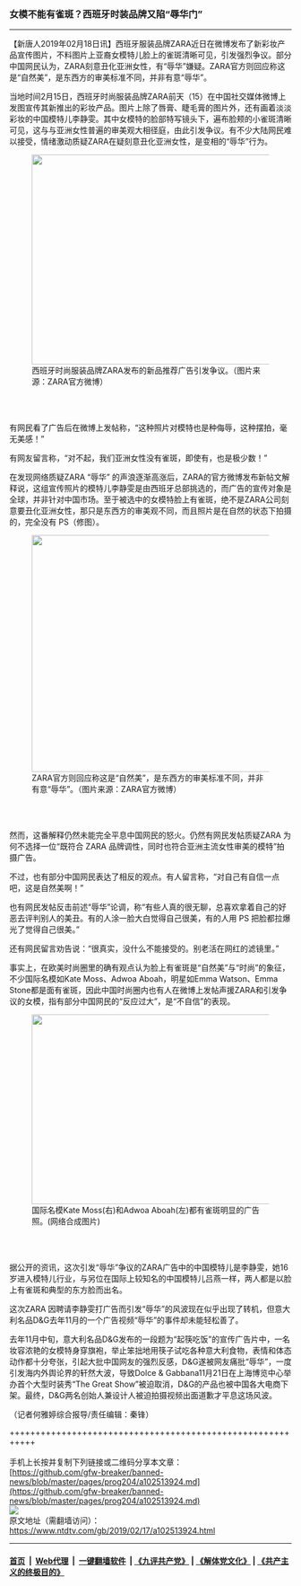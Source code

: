 ### 女模不能有雀斑？西班牙时装品牌又陷“辱华门”
------------------------

<div class="post_content">
 <p>
  【新唐人2019年02月18日讯】西班牙服装品牌ZARA近日在微博发布了新彩妆产品宣传图片，不料图片上亚裔女模特儿脸上的雀斑清晰可见，引发强烈争议。部分中国网民认为，ZARA刻意丑化亚洲女性，有“辱华”嫌疑。ZARA官方则回应称这是“自然美”，是东西方的审美标准不同，并非有意“辱华”。
 </p>
 <p>
  当地时间2月15日，西班牙时尚服装品牌ZARA前天（15）在中国社交媒体微博上发图宣传其新推出的彩妆产品。图片上除了唇膏、睫毛膏的图片外，还有画着淡淡彩妆的中国模特儿李静雯。其中女模特的脸部特写镜头下，遍布脸颊的小雀斑清晰可见，这与与亚洲女性普遍的审美观大相径庭，由此引发争议。有不少大陆网民难以接受，情绪激动质疑ZARA在疑刻意丑化亚洲女性，是变相的“辱华”行为。
 </p>
 <figure class="wp-caption alignnone" id="attachment_102513927" style="max-width: 600px">
  <img alt="" class="size-medium wp-image-102513927" height="374" src="https://www.ntdtv.com/assets/uploads/2019/02/ZARA-600x374.jpg" width="600">
   <br/><figcaption class="wp-caption-text">
    西班牙时尚服装品牌ZARA发布的新品推荐广告引发争议。（图片来源：ZARA官方微博）
   </figcaption><br/>
  </img>
 </figure><br/>
 <p>
  有网民看了广告后在微博上发帖称，“这种照片对模特也是种侮辱，这种摆拍，毫无美感！”
 </p>
 <p>
  有网友留言称，“对不起，我们亚洲女性没有雀斑，即使有，也是极少数！”
 </p>
 <p>
  在发现网络质疑ZARA “辱华” 的声浪逐渐高涨后，ZARA的官方微博发布新帖文解释说，这组宣传照片的模特儿李静雯是由西班牙总部挑选的，而广告的宣传对象是全球，并非针对中国市场。至于被选中的女模特脸上有雀斑，绝不是ZARA公司刻意要丑化亚洲女性，那只是东西方的审美观不同，而且照片是在自然的状态下拍摄的，完全没有 PS（修图）。
 </p>
 <figure class="wp-caption alignnone" id="attachment_102513928" style="max-width: 600px">
  <img alt="" class="size-medium wp-image-102513928" height="422" src="https://www.ntdtv.com/assets/uploads/2019/02/2c1c045ad8415f68ccedcbebcc91275b-600x422.jpg" width="600"/>
  <br/><figcaption class="wp-caption-text">
   ZARA官方则回应称这是“自然美”，是东西方的审美标准不同，并非有意“辱华”。（图片来源：ZARA官方微博）
  </figcaption><br/>
 </figure><br/>
 <p>
  然而，这番解释仍然未能完全平息中国网民的怒火。仍然有网民发帖质疑ZARA 为何不选择一位“既符合 ZARA 品牌调性，同时也符合亚洲主流女性审美的模特”拍摄广告。
 </p>
 <p>
  不过，也有部分中国网民表达了相反的观点。有人留言称，“对自己有自信一点吧，这是自然美啊！”
 </p>
 <p>
  也有网民发帖反击前述“辱华”论调，称“有些人真的很无聊，总喜欢拿着自己的好恶去评判别人的美丑。有的人涂一脸大白觉得自己很美，有的人用 PS 把脸都拉爆光了觉得自己很美。”
 </p>
 <p>
  还有网民留言劝告说：“很真实，没什么不能接受的。别老活在网红的滤镜里。”
 </p>
 <p>
  事实上，在欧美时尚圈里的确有观点认为脸上有雀斑是“自然美”与“时尚”的象征，不少国际名模如Kate Moss、Adwoa Aboah，明星如Emma Watson、Emma Stone都是面有雀斑，因此中国时尚圈内也有人在微博上发帖声援ZARA和引发争议的女模，指有部分中国网民的“反应过大”，是“不自信”的表现。
 </p>
 <figure class="wp-caption alignnone" id="attachment_102513929" style="max-width: 600px">
  <img alt="" class="size-medium wp-image-102513929" height="338" src="https://www.ntdtv.com/assets/uploads/2019/02/que-ban-mo-te-600x338.jpg" width="600"/>
  <br/><figcaption class="wp-caption-text">
   国际名模Kate Moss(右)和Adwoa Aboah(左)都有雀斑明显的广告照。(网络合成图片)
  </figcaption><br/>
 </figure><br/>
 <p>
  据公开的资讯，这次引发“辱华”争议的ZARA广告中的中国模特儿是李静雯，她16岁进入模特儿行业，与另位在国际上较知名的中国模特儿吕燕一样，两人都是以脸上有雀斑和典型的东方脸而出名。
 </p>
 <p>
  这次ZARA 因聘请李静雯打广告而引发“辱华”的风波现在似乎出现了转机，但意大利名品D&amp;G去年11月的一个广告视频“辱华”的事件却未能轻松善了。
 </p>
 <p>
  去年11月中旬，意大利名品D&amp;G发布的一段题为“起筷吃饭”的宣传广告片中，一名妆容浓艳的女模特身穿旗袍，举止笨拙地用筷子试吃各种意大利食物，表情和体态动作都十分夸张，引起大批中国网友的强烈反感，D&amp;G遂被网友痛批“辱华”，一度引发海内外舆论界的轩然大波，导致Dolce &amp; Gabbana11月21日在上海博览中心举办首个大型时装秀“The Great Show”被迫取消，D&amp;G的产品也被中国各大电商下架。最终，D&amp;G两名创始人兼设计人被迫拍摄视频出面道歉才平息这场风波。
 </p>
 <p>
  （记者何雅婷综合报导/责任编辑：秦锋）
 </p>
 <div class="single_ad">
 </div>
</div>

+++++++++++++++++++++++++++++++++++++++++++++++++++++++++++<br/><br/>
手机上长按并复制下列链接或二维码分享本文章：<br/>
[https://github.com/gfw-breaker/banned-news/blob/master/pages/prog204/a102513924.md](https://github.com/gfw-breaker/banned-news/blob/master/pages/prog204/a102513924.md)<br/>
[<img src='https://github.com/gfw-breaker/banned-news/blob/master/pages/prog204/a102513924.md.png'/>](https://github.com/gfw-breaker/banned-news/blob/master/pages/prog204/a102513924.md)<br/>
原文地址（需翻墙访问）：https://www.ntdtv.com/gb/2019/02/17/a102513924.html


------------------------
#### [首页](https://github.com/gfw-breaker/banned-news/blob/master/README.md) &nbsp;|&nbsp; [Web代理](https://github.com/labour-camp/helloworld) &nbsp;|&nbsp; [一键翻墙软件](https://github.com/gfw-breaker/nogfw/blob/master/README.md) &nbsp;| [《九评共产党》](https://github.com/gfw-breaker/9ping.md/blob/master/README.md#九评之一评共产党是什么) | [《解体党文化》](https://github.com/gfw-breaker/jtdwh.md/blob/master/README.md) | [《共产主义的终极目的》](https://github.com/gfw-breaker/gczydzjmd.md/blob/master/README.md)

